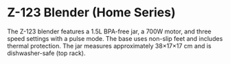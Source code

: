 # Z-123 Blender (Home Series)

The Z-123 blender features a 1.5L BPA-free jar, a 700W motor, and three speed settings with a pulse mode. The base uses non-slip feet and includes thermal protection. The jar measures approximately 38×17×17 cm and is dishwasher-safe (top rack).
